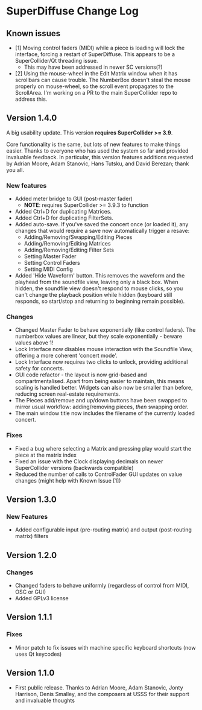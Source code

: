 # SuperDiffuse Change Log

## Known issues
- [1] Moving control faders (MIDI) while a piece is loading will lock the interface, forcing a restart of SuperDiffuse. This appears to be a SuperCollider/Qt threading issue.
    * This may have been addressed in newer SC versions(?)
- [2] Using the mouse-wheel in the Edit Matrix window when it has scrollbars can cause trouble. The NumberBox doesn't steal the mouse properly on mouse-wheel, so the scroll event propagates to the ScrollArea. I'm working on a PR to the main SuperCollider repo to address this.

## Version 1.4.0
A big usability update. This version __requires SuperCollider >= 3.9__.

Core functionality is the same, but lots of new features to make things easier. Thanks to everyone who has used the system so far and provided invaluable feedback. In particular, this version features additions requested by Adrian Moore, Adam Stanovic, Hans Tutsku, and David Berezan; thank you all.

### New features
* Added meter bridge to GUI (post-master fader)
  * __NOTE__: requires SuperCollider >= 3.9.3 to function
* Added Ctrl+D for duplicating Matrices.
* Added Ctrl+D for duplicating FilterSets.
* Added auto-save. If you've saved the concert once (or loaded it), any changes that would require a save now automatically trigger a resave:
    * Adding/Removing/Swapping/Editing Pieces
    * Adding/Removing/Editing Matrices
    * Adding/Removing/Editing Filter Sets
    * Setting Master Fader
    * Setting Control Faders
    * Setting MIDI Config
* Added 'Hide Waveform' button. This removes the waveform and the playhead from the soundfile view, leaving only a black box. When hidden, the soundfile view doesn't respond to mouse clicks, so you can't change the playback position while hidden (keyboard still responds, so start/stop and returning to beginning remain possible).

### Changes
* Changed Master Fader to behave exponentially (like control faders). The numberbox values are linear, but they scale exponentially - beware values above 1!
* Lock Interface now disables mouse interaction with the Soundfile View, offering a more coherent 'concert mode'.
* Lock Interface now requires two clicks to unlock, providing additional safety for concerts.
* GUI code refactor - the layout is now grid-based and compartmentalised. Apart from being easier to maintain, this means scaling is handled better. Widgets can also now be smaller than before, reducing screen real-estate requirements.
* The Pieces add/remove and up/down buttons have been swapped to mirror usual workflow: adding/removing pieces, _then_ swapping order.
* The main window title now includes the filename of the currently loaded concert.

### Fixes
* Fixed a bug where selecting a Matrix and pressing play would start the piece at the matrix index
* Fixed an issue with the Clock displaying decimals on newer SuperCollider versions (backwards compatible)
* Reduced the number of calls to ControlFader GUI updates on value changes (might help with Known Issue [1])

## Version 1.3.0
### New Features
* Added configurable input (pre-routing matrix) and output (post-routing matrix) filters

## Version 1.2.0
### Changes
* Changed faders to behave uniformly (regardless of control from MIDI, OSC or GUI)
* Added GPLv3 license

## Version 1.1.1
### Fixes
* Minor patch to fix issues with machine specific keyboard shortcuts (now uses Qt keycodes)

## Version 1.1.0
* First public release. Thanks to Adrian Moore, Adam Stanovic, Jonty Harrison, Denis Smalley, and the composers at USSS for their support and invaluable thoughts
